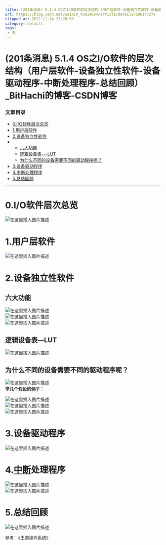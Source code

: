 ```yaml
---
title: (201条消息) 5.1.4 OS之I/O软件的层次结构（用户层软件-设备独立性软件-设备驱动程序-中断处理程序-总结回顾）_BitHachi的博客-CSDN博客
url: https://blog.csdn.net/weixin_43914604/article/details/106147270
clipped_at: 2022-11-14 22:20:58
category: default
tags: 
 - 无
---
```



# (201条消息) 5.1.4 OS之I/O软件的层次结构（用户层软件-设备独立性软件-设备驱动程序-中断处理程序-总结回顾）_BitHachi的博客-CSDN博客

### 文章目录

*   [0.I/O软件层次总览](#0IO_2)
*   [1.用户层软件](#1_4)
*   [2.设备独立性软件](#2_7)
*   *   [六大功能](#_9)
    *   [逻辑设备表---LUT](#LUT_13)
    *   [为什么不同的设备需要不同的驱动程序呢？](#_15)
*   [3.设备驱动程序](#3_22)
*   [4.中断处理程序](#4_24)
*   [5.总结回顾](#5_27)

* * *

# 0.I/O软件层次总览

![在这里插入图片描述](assets/1668435658-d47ed73b86b3c3d49cbc716074ed45df.png)

# 1.用户层软件

![在这里插入图片描述](assets/1668435658-1937a997d3bf633b64d754ed83d7c006.png)

# 2.设备独立性软件

## 六大功能

![在这里插入图片描述](assets/1668435658-21b1abfd5e92f3dc5b970e82258b7c2b.png)  
![在这里插入图片描述](assets/1668435658-105535b24c950002706795aed3c61a66.png)  
![在这里插入图片描述](assets/1668435658-79ba323e24cdaa6f111758b4e66b1e64.png)

## 逻辑设备表—LUT

![在这里插入图片描述](assets/1668435658-9533acc632cfa0f50a7394b4782c230c.png)

## 为什么不同的设备需要不同的驱动程序呢？

![在这里插入图片描述](assets/1668435658-0a21bbb6fb754f894ba7a6f2ff79d1c3.png)  
**举几个假设的例子：**

![在这里插入图片描述](assets/1668435658-9e350708483f51b6e6e05ae5b24bf023.png)  
![在这里插入图片描述](assets/1668435658-853bc444e90ee1296e8b245e5e337581.png)  
![在这里插入图片描述](assets/1668435658-5d9065d3525772408ea86abba457fc93.png)

# 3.设备驱动程序

![在这里插入图片描述](assets/1668435658-f86bf74c85afe6478b7e7f029a8f52ef.png)

# 4.[中断](https://so.csdn.net/so/search?q=%E4%B8%AD%E6%96%AD&spm=1001.2101.3001.7020)处理程序

![在这里插入图片描述](assets/1668435658-77ed7bf3d5aa8bea0ab9e8d67a4369a6.png)  
![在这里插入图片描述](assets/1668435658-3410781b4e1418e675ea6896a0246303.png)

# 5.总结回顾

![在这里插入图片描述](assets/1668435658-70278b8da61aa8015d37345833561bba.png)

参考：《王道操作系统》